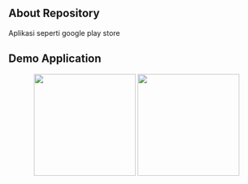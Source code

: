## About Repository
Aplikasi seperti google play store

## Demo Application
<p align="center">
  <img src="https://imgdb.net/images/6440.png" width="200"> <img src="https://imgdb.net/images/6441.png" width="200">
</p>
